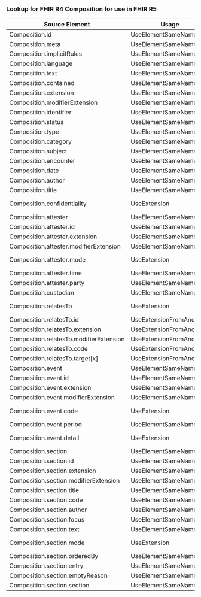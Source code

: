 ### Lookup for FHIR R4 Composition for use in FHIR R5

| Source Element | Usage | Target |
| -------------- | ----- | ------ |
| Composition.id | UseElementSameName | Composition.id |
| Composition.meta | UseElementSameName | Composition.meta |
| Composition.implicitRules | UseElementSameName | Composition.implicitRules |
| Composition.language | UseElementSameName | Composition.language |
| Composition.text | UseElementSameName | Composition.text |
| Composition.contained | UseElementSameName | Composition.contained |
| Composition.extension | UseElementSameName | Composition.extension |
| Composition.modifierExtension | UseElementSameName | Composition.modifierExtension |
| Composition.identifier | UseElementSameName | Composition.identifier |
| Composition.status | UseElementSameName | Composition.status |
| Composition.type | UseElementSameName | Composition.type |
| Composition.category | UseElementSameName | Composition.category |
| Composition.subject | UseElementSameName | Composition.subject |
| Composition.encounter | UseElementSameName | Composition.encounter |
| Composition.date | UseElementSameName | Composition.date |
| Composition.author | UseElementSameName | Composition.author |
| Composition.title | UseElementSameName | Composition.title |
| Composition.confidentiality | UseExtension | http://hl7.org/fhir/4.0/StructureDefinition/extension-Composition.confidentiality |
| Composition.attester | UseElementSameName | Composition.attester |
| Composition.attester.id | UseElementSameName | Composition.attester.id |
| Composition.attester.extension | UseElementSameName | Composition.attester.extension |
| Composition.attester.modifierExtension | UseElementSameName | Composition.attester.modifierExtension |
| Composition.attester.mode | UseExtension | http://hl7.org/fhir/4.0/StructureDefinition/extension-Composition.attester.mode |
| Composition.attester.time | UseElementSameName | Composition.attester.time |
| Composition.attester.party | UseElementSameName | Composition.attester.party |
| Composition.custodian | UseElementSameName | Composition.custodian |
| Composition.relatesTo | UseExtension | http://hl7.org/fhir/4.0/StructureDefinition/extension-Composition.relatesTo |
| Composition.relatesTo.id | UseExtensionFromAncestor | - |
| Composition.relatesTo.extension | UseExtensionFromAncestor | - |
| Composition.relatesTo.modifierExtension | UseExtensionFromAncestor | - |
| Composition.relatesTo.code | UseExtensionFromAncestor | - |
| Composition.relatesTo.target[x] | UseExtensionFromAncestor | - |
| Composition.event | UseElementSameName | Composition.event |
| Composition.event.id | UseElementSameName | Composition.event.id |
| Composition.event.extension | UseElementSameName | Composition.event.extension |
| Composition.event.modifierExtension | UseElementSameName | Composition.event.modifierExtension |
| Composition.event.code | UseExtension | http://hl7.org/fhir/4.0/StructureDefinition/extension-Composition.event.code |
| Composition.event.period | UseElementSameName | Composition.event.period |
| Composition.event.detail | UseExtension | http://hl7.org/fhir/4.0/StructureDefinition/extension-Composition.event.detail |
| Composition.section | UseElementSameName | Composition.section |
| Composition.section.id | UseElementSameName | Composition.section.id |
| Composition.section.extension | UseElementSameName | Composition.section.extension |
| Composition.section.modifierExtension | UseElementSameName | Composition.section.modifierExtension |
| Composition.section.title | UseElementSameName | Composition.section.title |
| Composition.section.code | UseElementSameName | Composition.section.code |
| Composition.section.author | UseElementSameName | Composition.section.author |
| Composition.section.focus | UseElementSameName | Composition.section.focus |
| Composition.section.text | UseElementSameName | Composition.section.text |
| Composition.section.mode | UseExtension | http://hl7.org/fhir/4.0/StructureDefinition/extension-Composition.section.mode |
| Composition.section.orderedBy | UseElementSameName | Composition.section.orderedBy |
| Composition.section.entry | UseElementSameName | Composition.section.entry |
| Composition.section.emptyReason | UseElementSameName | Composition.section.emptyReason |
| Composition.section.section | UseElementSameName | Composition.section.section |
